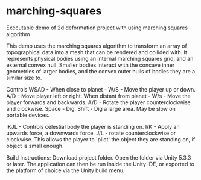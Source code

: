 # marching-squares

Executable demo of 2d deformation project with using marching squares algorithm

This demo uses the marching squares algorithm to transform an array of topographical data into a mesh that can be rendered and collided with.
It represents physical bodies using an internal marching squares grid, and an external convex hull. Smaller bodies interact with the concave inner geometries of larger bodies, and the convex outer hulls of bodies they are a similar size to.

Controls
WSAD - When close to planet - W/S - Move the player up or down. A/D - Move player left or right.
       When distant from planet - W/s - Move the player forwards and backwards. A/D - Rotate the player counterclockwise and clockwise.
Space - Dig.
Shift - Dig a large area. May be slow on portable devices.

IKJL - Controls celestial body the player is standing on. I/K - Apply an upwards force, a downwards force. J/L - rotate counterclockwise or clockwise. This allows the player to 'pilot' the object they are standing on, if object is small enough.



Build Instructions:
Download project folder.
Open the folder via Unity 5.3.3 or later.
The application can then be run inside the Unity IDE, or exported to the platform of choice via the Unity build menu.